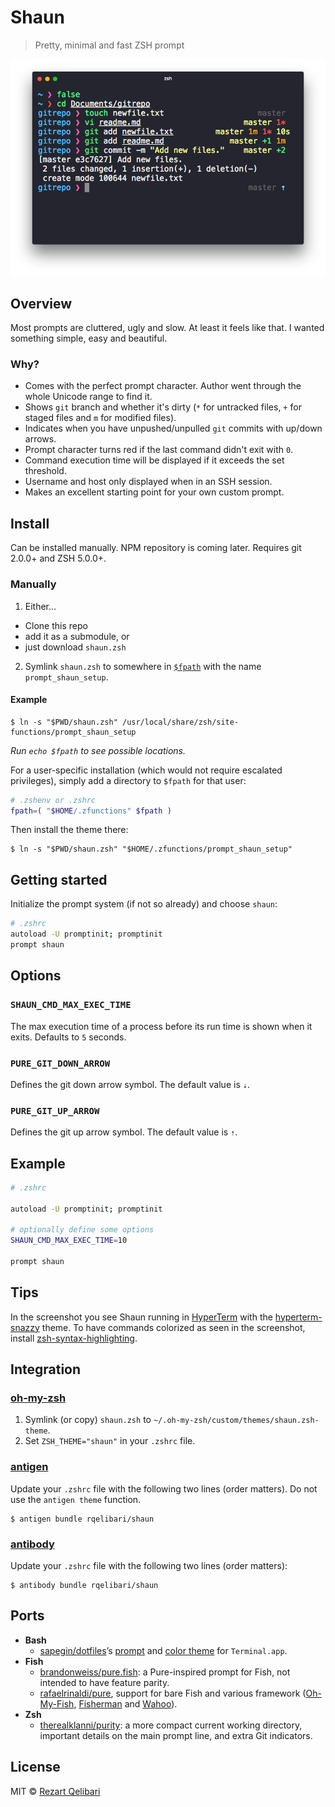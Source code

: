 # Shaun

> Pretty, minimal and fast ZSH prompt

<img src="screenshot.png" width="864">


## Overview

Most prompts are cluttered, ugly and slow. At least it feels like that. I wanted something simple, easy and beautiful.

### Why?

- Comes with the perfect prompt character.
  Author went through the whole Unicode range to find it.
- Shows `git` branch and whether it's dirty (`*` for untracked files, `+` for staged files and `m` for modified files).
- Indicates when you have unpushed/unpulled `git` commits with up/down arrows.
- Prompt character turns red if the last command didn't exit with `0`.
- Command execution time will be displayed if it exceeds the set threshold.
- Username and host only displayed when in an SSH session.
- Makes an excellent starting point for your own custom prompt.


## Install

Can be installed manually. NPM repository is coming later. Requires git 2.0.0+ and ZSH 5.0.0+.

### Manually

1. Either…
  - Clone this repo
  - add it as a submodule, or
  - just download `shaun.zsh`

2. Symlink `shaun.zsh` to somewhere in [`$fpath`](http://www.refining-linux.org/archives/46/ZSH-Gem-12-Autoloading-functions/) with the name `prompt_shaun_setup`.

#### Example

```console
$ ln -s "$PWD/shaun.zsh" /usr/local/share/zsh/site-functions/prompt_shaun_setup
```
*Run `echo $fpath` to see possible locations.*

For a user-specific installation (which would not require escalated privileges), simply add a directory to `$fpath` for that user:

```sh
# .zshenv or .zshrc
fpath=( "$HOME/.zfunctions" $fpath )
```

Then install the theme there:

```console
$ ln -s "$PWD/shaun.zsh" "$HOME/.zfunctions/prompt_shaun_setup"
```


## Getting started

Initialize the prompt system (if not so already) and choose `shaun`:

```sh
# .zshrc
autoload -U promptinit; promptinit
prompt shaun
```


## Options

### `SHAUN_CMD_MAX_EXEC_TIME`

The max execution time of a process before its run time is shown when it exits. Defaults to `5` seconds.

### `PURE_GIT_DOWN_ARROW`

Defines the git down arrow symbol. The default value is `⇣`.

### `PURE_GIT_UP_ARROW`

Defines the git up arrow symbol. The default value is `⇡`.

## Example

```sh
# .zshrc

autoload -U promptinit; promptinit

# optionally define some options
SHAUN_CMD_MAX_EXEC_TIME=10

prompt shaun
```


## Tips

In the screenshot you see Shaun running in [HyperTerm](https://hyperterm.org) with the [hyperterm-snazzy](https://github.com/sindresorhus/hyperterm-snazzy) theme.
To have commands colorized as seen in the screenshot, install [zsh-syntax-highlighting](https://github.com/zsh-users/zsh-syntax-highlighting).


## Integration

### [oh-my-zsh](https://github.com/robbyrussell/oh-my-zsh)

1. Symlink (or copy) `shaun.zsh` to `~/.oh-my-zsh/custom/themes/shaun.zsh-theme`.
2. Set `ZSH_THEME="shaun"` in your `.zshrc` file.

### [antigen](https://github.com/zsh-users/antigen)

Update your `.zshrc` file with the following two lines (order matters). Do not use the `antigen theme` function.

```console
$ antigen bundle rqelibari/shaun
```

### [antibody](https://github.com/getantibody/antibody)

Update your `.zshrc` file with the following two lines (order matters):

```console
$ antibody bundle rqelibari/shaun
```
## Ports

* **Bash**
	* [sapegin/dotfiles](https://github.com/sapegin/dotfiles)’s [prompt](https://github.com/sapegin/dotfiles/blob/dd063f9c30de7d2234e8accdb5272a5cc0a3388b/includes/bash_prompt.bash) and [color theme](https://github.com/sapegin/dotfiles/tree/master/color) for `Terminal.app`.
* **Fish**
	* [brandonweiss/pure.fish](https://github.com/brandonweiss/pure.fish): a Pure-inspired prompt for Fish, not intended to have feature parity.
	* [rafaelrinaldi/pure](https://github.com/rafaelrinaldi/pure), support for bare Fish and various framework ([Oh-My-Fish](https://github.com//oh-my-fish/oh-my-fish), [Fisherman](https://github.com//fisherman/fisherman) and [Wahoo](https://github.com//bucaran/wahoo)).
* **Zsh**
  * [therealklanni/purity](https://github.com/therealklanni/purity): a more compact current working directory, important details on the main prompt line, and extra Git indicators.

## License

MIT © [Rezart Qelibari](https://github.com/rqelibari)
